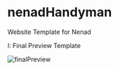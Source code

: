 # nenadHandyman
Website Template for Nenad

I: Final Preview Template
<p> <img src='NenadPreview.gif' title='finalPreview' width='' alt='finalPreview' />
  

